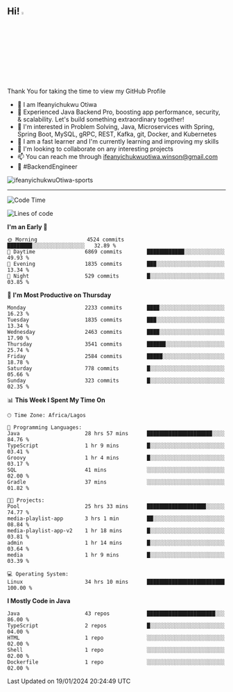 <!-- BLOG-POST-LIST:START --><!-- BLOG-POST-LIST:END -->

## Hi! <img src="https://media.giphy.com/media/hvRJCLFzcasrR4ia7z/giphy.gif" width="4%"> 

Thank You for taking the time to view my GitHub Profile

- 👋 I am Ifeanyichukwu Otiwa
- 🚀 Experienced Java Backend Pro, boosting app performance, security, & scalability. Let's build something extraordinary together!
- 👀 I'm interested in Problem Solving, Java, Microservices with Spring, Spring Boot, MySQL, gRPC, REST, Kafka, git, Docker, and Kubernetes
- 🌱 I am a fast learner and I'm currently learning and improving my skills
- 💞️ I'm looking to collaborate on any interesting projects
- 📫 You can reach me through ifeanyichukwuotiwa.winson@gmail.com
- 🚀 #BackendEngineer

<p align="left" marginTop="10px"> <img src="https://komarev.com/ghpvc/?username=ifeanyichukwuOtiwa-sports&label=Profile%20views&color=0e75b6&style=for-the-badge" alt="ifeanyichukwuOtiwa-sports" /> </p>

***

<!--START_SECTION:waka-->
![Code Time](http://img.shields.io/badge/Code%20Time-2%2C143%20hrs%2038%20mins-blue)

![Lines of code](https://img.shields.io/badge/From%20Hello%20World%20I%27ve%20Written-4.6%20million%20lines%20of%20code-blue)

**I'm an Early 🐤** 

```text
🌞 Morning                4524 commits        ████████░░░░░░░░░░░░░░░░░   32.89 % 
🌆 Daytime                6869 commits        ████████████░░░░░░░░░░░░░   49.93 % 
🌃 Evening                1835 commits        ███░░░░░░░░░░░░░░░░░░░░░░   13.34 % 
🌙 Night                  529 commits         █░░░░░░░░░░░░░░░░░░░░░░░░   03.85 % 
```
📅 **I'm Most Productive on Thursday** 

```text
Monday                   2233 commits        ████░░░░░░░░░░░░░░░░░░░░░   16.23 % 
Tuesday                  1835 commits        ███░░░░░░░░░░░░░░░░░░░░░░   13.34 % 
Wednesday                2463 commits        ████░░░░░░░░░░░░░░░░░░░░░   17.90 % 
Thursday                 3541 commits        ██████░░░░░░░░░░░░░░░░░░░   25.74 % 
Friday                   2584 commits        █████░░░░░░░░░░░░░░░░░░░░   18.78 % 
Saturday                 778 commits         █░░░░░░░░░░░░░░░░░░░░░░░░   05.66 % 
Sunday                   323 commits         █░░░░░░░░░░░░░░░░░░░░░░░░   02.35 % 
```


📊 **This Week I Spent My Time On** 

```text
🕑︎ Time Zone: Africa/Lagos

💬 Programming Languages: 
Java                     28 hrs 57 mins      █████████████████████░░░░   84.76 % 
TypeScript               1 hr 9 mins         █░░░░░░░░░░░░░░░░░░░░░░░░   03.41 % 
Groovy                   1 hr 4 mins         █░░░░░░░░░░░░░░░░░░░░░░░░   03.17 % 
SQL                      41 mins             ░░░░░░░░░░░░░░░░░░░░░░░░░   02.00 % 
Gradle                   37 mins             ░░░░░░░░░░░░░░░░░░░░░░░░░   01.82 % 

🐱‍💻 Projects: 
Pool                     25 hrs 33 mins      ███████████████████░░░░░░   74.77 % 
media-playlist-app       3 hrs 1 min         ██░░░░░░░░░░░░░░░░░░░░░░░   08.84 % 
media-playlist-app-v2    1 hr 18 mins        █░░░░░░░░░░░░░░░░░░░░░░░░   03.81 % 
admin                    1 hr 14 mins        █░░░░░░░░░░░░░░░░░░░░░░░░   03.64 % 
media                    1 hr 9 mins         █░░░░░░░░░░░░░░░░░░░░░░░░   03.39 % 

💻 Operating System: 
Linux                    34 hrs 10 mins      █████████████████████████   100.00 % 
```

**I Mostly Code in Java** 

```text
Java                     43 repos            ██████████████████████░░░   86.00 % 
TypeScript               2 repos             █░░░░░░░░░░░░░░░░░░░░░░░░   04.00 % 
HTML                     1 repo              ░░░░░░░░░░░░░░░░░░░░░░░░░   02.00 % 
Shell                    1 repo              ░░░░░░░░░░░░░░░░░░░░░░░░░   02.00 % 
Dockerfile               1 repo              ░░░░░░░░░░░░░░░░░░░░░░░░░   02.00 % 
```




 Last Updated on 19/01/2024 20:24:49 UTC
<!--END_SECTION:waka-->

<!--
<p align="center">
![trophy](https://github-profile-trophy.vercel.app/?username=ifeanyichukwuOtiwa-sports&theme=onedark) (https://github.com/ryo-ma/github-profile-trophy)
</p>
-->

<!---
ifeanyi-otiwa/ifeanyi-otiwa is a ✨ special ✨ repository because its `README.md` (this file) appears on your GitHub profile.
You can click the Preview link to take a look at your changes.
--->
